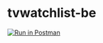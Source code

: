 # tvwatchlist-be
[![Run in Postman](https://run.pstmn.io/button.svg)](https://app.getpostman.com/run-collection/95c0b5b28232698fc966)
